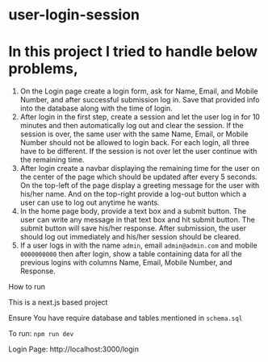 # user-login-session

# In this project I tried to handle below problems,

1. On the Login page create a login form, ask for Name, Email, and Mobile Number, and after successful submission log in. Save that provided info into the database along with the time of login.
2.  After login in the first step, create a session and let the user log in for 10 minutes and then automatically log out and clear the session. If the session is over, the same user with the same Name, Email, or Mobile Number should not be allowed to login back. For each login, all three have to be different. If the session is not over let the user continue with the remaining time. 
3. After login create a navbar displaying the remaining time for the user on the center of the page which should be updated after every 5 seconds. On the top-left of the page display a greeting message for the user with his/her name. And on the top-right provide a log-out button which a user can use to log out anytime he wants.
4.  In the home page body, provide a text box and a submit button. The user can write any message in that text box and hit submit button. The submit button will save his/her response. After submission, the user should log out immediately and his/her session should be cleared.  
5. If a user logs in with the name `admin`, email `admin@admin.com` and mobile `0000000000` then after login, show a table containing data for all the previous logins with columns Name, Email, Mobile Number, and Response.


How to run

This is a next.js based project

Ensure You have require database and tables mentioned in `schema.sql`

To run: `npm run dev`

Login Page: http://localhost:3000/login
